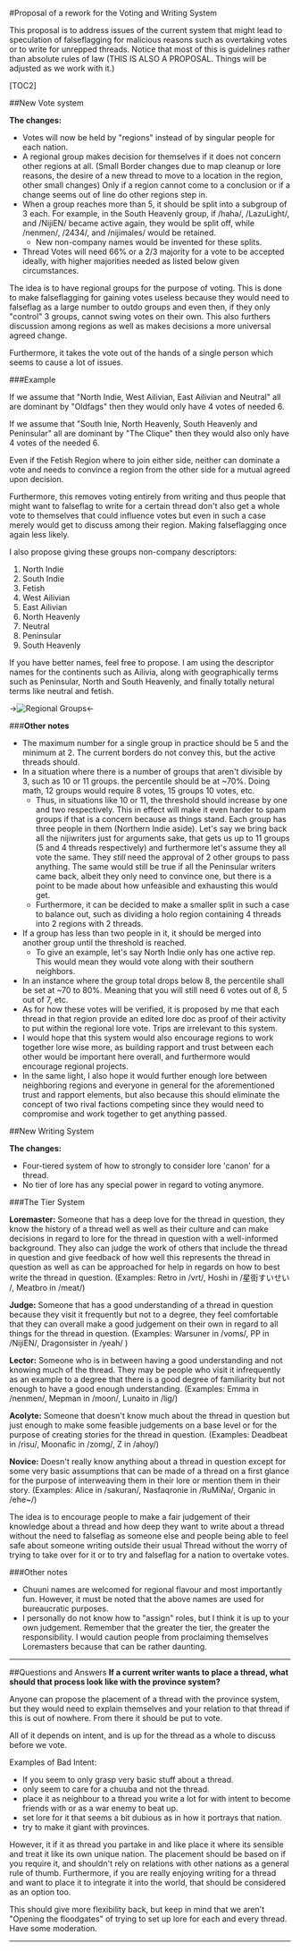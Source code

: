 #Proposal of a rework for the Voting and Writing System

This proposal is to address issues of the current system that might lead to speculation of falseflagging for malicious reasons such as overtaking votes or to write for unrepped threads.  Notice that most of this is guidelines rather than absolute rules of law (THIS IS ALSO A PROPOSAL. Things will be adjusted as we work with it.)

[TOC2]

##New Vote system 

**The changes:**

- Votes will now be held by "regions" instead of by singular people for each nation. 
- A regional group makes decision for themselves if it does not concern other regions at all. (Small Border changes due to map cleanup or lore reasons, the desire of a new thread to move to a location in the region, other small changes) Only if a region cannot come to a conclusion or if a change seems out of line do other regions step in.
- When a group reaches more than 5, it should be split into a subgroup of 3 each. For example, in the South Heavenly group, if /haha/, /LazuLight/, and /NijiEN/ became active again, they would be split off, while /nenmen/, /2434/, and /nijimales/ would be retained.
   - New non-company names would be invented for these splits.
- Thread Votes will need 66% or a 2/3 majority for a vote to be accepted ideally, with higher majorities needed as listed below given circumstances.

The idea is to have regional groups for the purpose of voting. This is done to make falseflagging for gaining votes useless because they would need to falseflag as a large number to outdo groups and even then, if they only "control" 3 groups, cannot swing votes on their own. This also furthers discussion among regions as well as makes decisions a more universal agreed change. 

Furthermore, it takes the vote out of the hands of a single person which seems to cause a lot of issues.

###Example

If we assume that "North Indie, West Ailivian, East Ailivian and Neutral" all are dominant by "Oldfags" then they would only have 4 votes of needed 6.

If we assume that "South Inie, North Heavenly, South Heavenly and Peninsular" all are dominant by "The Clique" then they would also only have 4 votes of the needed 6.

Even if the Fetish Region where to join either side, neither can dominate a vote and needs to convince a region from the other side for a mutual agreed upon decision.

Furthermore, this removes voting entirely from writing and thus people that might want to falseflag to write for a certain thread don't also get a whole vote to themselves that could influence votes but even in such a case merely would get to discuss among their region. Making falseflagging once again less likely.

I also propose giving these groups non-company descriptors:

1. North Indie
2. South Indie
3. Fetish
4. West Ailivian
5. East Ailivian
6. North Heavenly
7. Neutral
8. Peninsular
9. South Heavenly

If you have better names, feel free to propose. I am using the descriptor names for the continents such as Ailivia, along with geographically terms such as Peninsular, North and South Heavenly, and finally totally netural terms like neutral and fetish.

->![Regional Groups](https://files.catbox.moe/77in4y.png)<-

###**Other notes**
- The maximum number for a single group in practice should be 5 and the minimum at 2. The current borders do not convey this, but the active threads should.
- In a situation where there is a number of groups that aren't divisible by 3, such as 10 or 11 groups. the percentile should be at ~70%. Doing math, 12 groups would require 8 votes, 15 groups 10 votes, etc. 
   - Thus, in situations like 10 or 11, the threshold should increase by one and two respectively. This in effect will make it even harder to spam groups if that is a concern because as things stand. Each group has three people in them (Northern Indie aside). Let's say we bring back all the nijiwriters just for arguments sake, that gets us up to 11 groups (5 and 4 threads respectively) and furthermore let's assume they all vote the same. They *still* need the approval of 2 other groups to pass anything. The same would still be true if all the Peninsular writers came back, albeit they only need to convince one, but there is a point to be made about how unfeasible and exhausting this would get.
   - Furthermore, it can be decided to make a smaller split in such a case to balance out, such as dividing a holo region containing 4 threads into 2 regions with 2 threads.
 - If a group has less than two people in it, it should be merged into another group until the threshold is reached. 
   - To give an example, let's say North Indie only has one active rep. This would mean they would vote along with their southern neighbors.
- In an instance where the group total drops below 8, the percentile shall be set at ~70 to 80%. Meaning that you will still need 6 votes out of 8, 5 out of 7, etc.
- As for how these votes will be verified, it is proposed by me that each thread in that region provide an edited lore doc as proof of their activity to put within the regional lore vote. Trips are irrelevant to this system.
- I would hope that this system would also encourage regions to work together lore wise more, as building rapport and trust between each other would be important here overall, and furthermore would encourage regional projects.
- In the same light, I also hope it would further enough lore between neighboring regions and everyone in general for the aforementioned trust and rapport elements, but also because this should eliminate the concept of two rival factions competing since they would need to compromise and work together to get anything passed.

##New Writing System

**The changes:**
- Four-tiered system of how to strongly to consider lore 'canon' for a thread.
- No tier of lore has any special power in regard to voting anymore.

###The Tier System

**Loremaster:** Someone that has a deep love for the thread in question, they know the history of a thread well as well as their culture and can make decisions in regard to lore for the thread in question with a well-informed background. They also can judge the work of others that include the thread in question and give feedback of how well this represents the thread in question as well as can be approached for help in regards on how to best write the thread in question. (Examples: Retro in /vrt/, Hoshi in /星街すいせい /, Meatbro in /meat/)

**Judge:** Someone that has a good understanding of a thread in question because they visit it frequently but not to a degree, they feel comfortable that they can overall make a good judgement on their own in regard to all things for the thread in question. (Examples: Warsuner in /voms/, PP in /NijiEN/, Dragonsister in /yeah/ )

**Lector:** Someone who is in between having a good understanding and not knowing much of the thread. They may be people who visit it infrequently as an example to a degree that there is a good degree of familiarity but not enough to have a good enough understanding. (Examples: Emma in /nenmen/, Mepman in /moon/, Lunaito in /lig/)

**Acolyte:** Someone that doesn't know much about the thread in question but just enough to make some feasible judgements on a base level or for the purpose of creating stories for the thread in question. (Examples: Deadbeat in /risu/, Moonafic in /zomg/, Z in /ahoy/)

**Novice:** Doesn't really know anything about a thread in question except for some very basic assumptions that can be made of a thread on a first glance for the purpose of interweaving them in their lore or mention them in their story. (Examples: Alice in /sakuran/, Nasfaqronie in /RuMiNa/, Organic in /ehe~/)

The idea is to encourage people to make a fair judgement of their knowledge about a thread and how deep they want to write about a thread without the need to falseflag as someone else and people being able to feel safe about someone writing outside their usual Thread without the worry of trying to take over for it or to try and falseflag for a nation to overtake votes.

###Other notes
- Chuuni names are welcomed for regional flavour and most importantly fun. However, it must be noted that the above names are used for bureaucratic purposes. 
- I personally do not know how to "assign" roles, but I think it is up to your own judgement. Remember that the greater the tier, the greater the responsibility. I would caution people from proclaiming themselves Loremasters because that can be rather daunting.
***
##Questions and Answers
**If a current writer wants to place a thread, what should that process look like with the province system?**

Anyone can propose the placement of a thread with the province system, but they would need to explain themselves and your relation to that thread if this is out of nowhere. From there it should be put to vote.

All of it depends on intent, and is up for the thread as a whole to discuss before we vote.

Examples of Bad Intent:

- If you seem to only grasp very basic stuff about a thread.
- only seem to care for a chuuba and not the thread.
- place it as neighbour to a thread you write a lot for with intent to become friends with or as a war enemy to beat up.
- set lore for it that seems a bit dubious as in how it portrays that nation.
- try to make it giant with provinces.


However, it if it as thread you partake in and like place it where its sensible and treat it like its own unique nation. The placement should be based on if you require it, and shouldn't rely on relations with other nations as a general rule of thumb. Furthermore, if you are really enjoying writing for a thread and want to place it to integrate it into the world, that should be considered as an option too.


This should give more flexibility back, but keep in mind that we aren't "Opening the floodgates" of trying to set up lore for each and every thread. Have some moderation.
***

